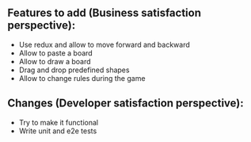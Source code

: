 














## Features to add (Business satisfaction perspective):

- Use redux and allow to move forward and backward
- Allow to paste a board
- Allow to draw a board
- Drag and drop predefined shapes
- Allow to change rules during the game

## Changes (Developer satisfaction perspective):

- Try to make it functional
- Write unit and e2e tests
